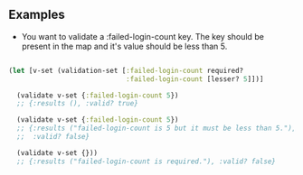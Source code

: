 ## Examples

* You want to validate a :failed-login-count key. The key should be present in
the map and it's value should be less than 5.

```clojure

(let [v-set (validation-set [:failed-login-count required?
                             :failed-login-count [lesser? 5]])]

  (validate v-set {:failed-login-count 5})
  ;; {:results (), :valid? true}

  (validate v-set {:failed-login-count 5})
  ;; {:results ("failed-login-count is 5 but it must be less than 5."),
  ;;  :valid? false}

  (validate v-set {}))
  ;; {:results ("failed-login-count is required."), :valid? false}

```
